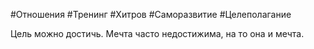 #Отношения #Тренинг #Хитров #Саморазвитие #Целеполагание

Цель можно достичь. Мечта часто недостижима, на то она и мечта.